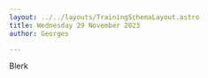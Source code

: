 ---layout: ../../layouts/TrainingSchemaLayout.astrotitle: Wednesday 29 November 2023author: Georges---Blerk
